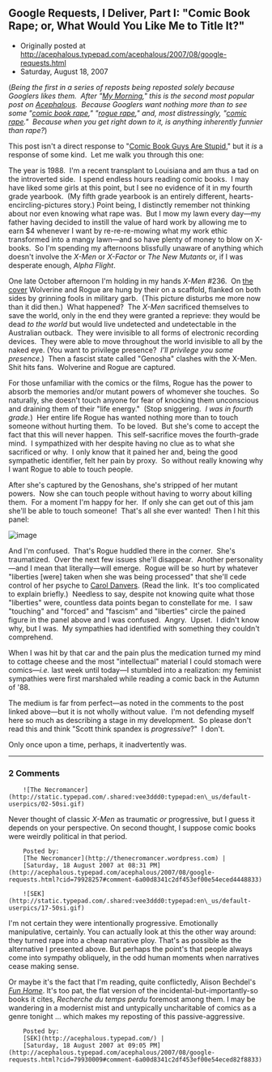 ## Google Requests, I Deliver, Part I: "Comic Book Rape; or, What Would You Like Me to Title It?"

 * Originally posted at http://acephalous.typepad.com/acephalous/2007/08/google-requests.html
 * Saturday, August 18, 2007



(_Being the first in a series of reposts being reposted solely because Googlers likes them.  After "[My Morning](http://acephalous.typepad.com/acephalous/2005/11/my\_morning.html)," this is the second most popular post on [Acephalous](http://acephalous.typepad.com/).  Because Googlers want nothing more than to see some "[comic book rape](http://www.google.com/search?q=comic+book+rape)," "[rogue rape](http://www.google.com/search?num=100&hl=en&safe=off&q=rogue+rape)," and, most distressingly, "[comic rape](http://www.google.com/search?num=100&hl=en&safe=off&q=comic+rape)."  Because when you get right down to it, is anything inherently funnier than rape?_)

This post isn't a direct response to "[Comic Book Guys Are Stupid](http://blog.iblamethepatriarchy.com/2006/06/02/comic-book-guys-are-stupid/)," but it _is_ a response of some kind.  Let me walk you through this one:

The year is 1988.  I'm a recent transplant to Louisiana and am thus
a tad on the introverted side.  I spend endless hours reading comic
books.  I may have liked some girls at this point, but I see
no evidence of it in my fourth grade yearbook.  (My fifth grade
yearbook is an entirely different, hearts-encircling-pictures story.) 
Point being, I distinctly remember not thinking about nor even knowing
what rape was.  But I mow my lawn every day—my father having decided to
instill the value of hard work by allowing me to earn $4 whenever I
want by re-re-re-mowing what my work ethic transformed into a mangy
lawn—and so have plenty of money to blow on X-books.  So I'm spending
my afternoons blissfully unaware of anything which doesn't involve the _X-Men_ or _X-Factor_ or _The New Mutants_ or, if I was desperate enough, _Alpha Flight_. 

One late October afternoon I'm holding in my hands _X-Men_ #236.  On [the cover](http://acephalous.typepad.com/01.jpg)
Wolverine and Rogue are hung by their on a scaffold, flanked on both
sides by grinning fools in military garb.  (This picture disturbs me
more now than it did then.)  What happened?  The _X-Men_ sacrificed themselves to save the world, only in the end they were granted a reprieve: they would be dead _to the world_ but
would live undetected and undetectable in the Australian outback.  They
were invisible to all forms of electronic recording devices.  They were
able to move throughout the world invisible to all by the naked eye. 
(You want to privilege presence?  _I'll privilege you some presence_.)  Then a fascist state called "Genosha" clashes with the X-Men.  Shit hits fans.  Wolverine and Rogue are captured.  

For those unfamiliar with the comics or the films, Rogue has the
power to absorb the memories and/or mutant powers of whomever she
touches.  So naturally, she doesn't touch anyone for fear of knocking
them unconscious and draining them of their "life energy."  (Stop
sniggering.   _I was in fourth grade._)  Her entire life Rogue
has wanted nothing more than to touch someone without hurting them.  To
be loved.  But she's come to accept the fact that this will never
happen.  This self-sacrifice moves the fourth-grade mind.  I
sympathized with her despite having no clue as to what she sacrificed
or why.  I only know that it pained her and, being the good sympathetic
identifier, felt her pain by proxy.  So without really knowing why I
want Rogue to able to touch people.  

After she's captured by the Genoshans, she's stripped of her mutant
powers.  Now she can touch people without having to worry about killing
them.  For a moment I'm happy for her.  If only she can get out of this
jam she'll be able to touch someone!  That's all she ever wanted!  Then
I hit this panel:

![image](http://acephalous.typepad.com/upload13.jpg)

And
I'm confused.  That's Rogue huddled there in the corner.  She's
traumatized.  Over the next few issues she'll disappear.  Another
personality—and I mean that literally—will emerge.  Rogue will be so
hurt by whatever "liberties [were] taken when she was being processed"
that she'll cede control of her psyche to [Carol Danvers](http://en.wikipedia.org/wiki/Carol\_Danvers). 
(Read the link.  It's too complicated to explain briefly.)  Needless to
say, despite not knowing quite what those "liberties" were, countless
data points began to constellate for me.  I saw "touching" and "forced"
and "fascism" and "liberties" circle the pained figure in the panel
above and I was confused.  Angry.  Upset.  I didn't know why, but I
was.  My sympathies had identified with something they couldn't
comprehend.  

When I was hit by that car and the pain plus the medication turned
my mind to cottage cheese and the most "intellectual" material I could
stomach were comics—_i.e._ last week until today—I stumbled into
a realization: my feminist sympathies were first marshaled while
reading a comic back in the Autumn of '88.  

The medium is far from perfect—as noted in the comments to the post
linked above—but it is not wholly without value.  I'm not defending
myself here so much as describing a stage in my development.  So please
don't read this and think "Scott think spandex is _progressive_?"  I don't.  

Only once upon a time, perhaps, it inadvertently was.

		

		

* * *

### 2 Comments 

		

                
[]()

	

		![The Necromancer](http://static.typepad.com/.shared:vee3ddd0:typepad:en\_us/default-userpics/02-50si.gif)
	

	

		

Never thought of classic _X-Men_ as traumatic _or_ progressive, but I guess it depends on your perspective. On second thought, I suppose comic books were weirdly political in that period. 

	

		Posted by:
		[The Necromancer](http://thenecromancer.wordpress.com) |
		[Saturday, 18 August 2007 at 08:31 PM](http://acephalous.typepad.com/acephalous/2007/08/google-requests.html?cid=79928257#comment-6a00d8341c2df453ef00e54eced4448833)

[]()

	

		![SEK](http://static.typepad.com/.shared:vee3ddd0:typepad:en\_us/default-userpics/17-50si.gif)
	

	

		

I'm not certain they were intentionally progressive.  Emotionally manipulative, certainly.  You can actually look at this the other way around: they turned rape into a cheap narrative ploy.  That's as possible as the alternative I presented above.  But perhaps the point's that people always come into sympathy obliquely, in the odd human moments when narratives cease making sense.  

Or maybe it's the fact that I'm reading, quite conflictedly, Alison Bechdel's [_Fun Home_](http://www.amazon.com/exec/obidos/ASIN/0618871713/diesekoschmar-20).  It's too pat, the flat version of the incidental-but-importantly-so books it cites, _Recherche du temps perdu_ foremost among them.  I may be wandering in a modernist mist and untypically uncharitable of comics as a genre tonight ... which makes my reposting of this passive-aggressive.  

	

		Posted by:
		[SEK](http://acephalous.typepad.com/) |
		[Saturday, 18 August 2007 at 09:05 PM](http://acephalous.typepad.com/acephalous/2007/08/google-requests.html?cid=79930009#comment-6a00d8341c2df453ef00e54eced82f8833)

		

        